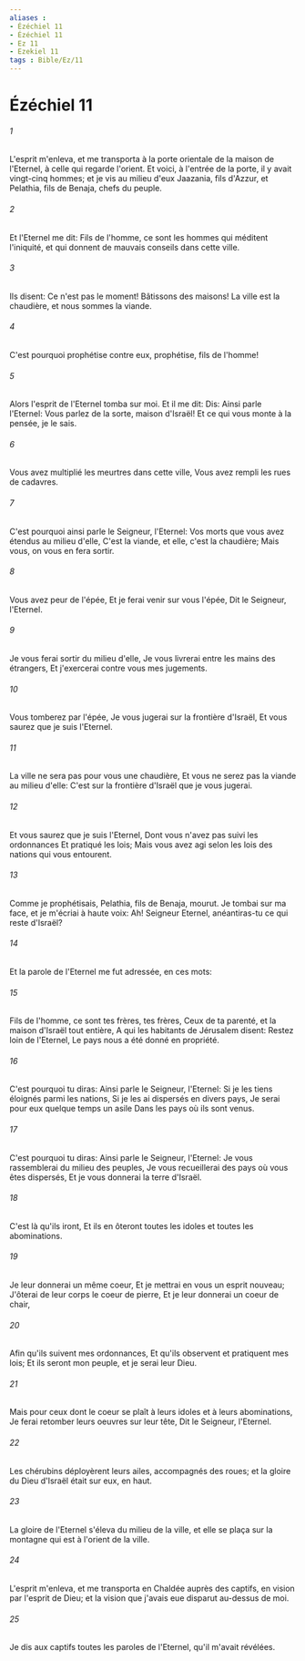 ```yaml
---
aliases : 
- Ézéchiel 11
- Ézéchiel 11
- Ez 11
- Ezekiel 11
tags : Bible/Ez/11
---
```


# Ézéchiel 11

###### 1
L'esprit m'enleva, et me transporta à la porte orientale de la maison de l'Eternel, à celle qui regarde l'orient. Et voici, à l'entrée de la porte, il y avait vingt-cinq hommes; et je vis au milieu d'eux Jaazania, fils d'Azzur, et Pelathia, fils de Benaja, chefs du peuple.
###### 2
Et l'Eternel me dit: Fils de l'homme, ce sont les hommes qui méditent l'iniquité, et qui donnent de mauvais conseils dans cette ville.
###### 3
Ils disent: Ce n'est pas le moment! Bâtissons des maisons! La ville est la chaudière, et nous sommes la viande.
###### 4
C'est pourquoi prophétise contre eux, prophétise, fils de l'homme!
###### 5
Alors l'esprit de l'Eternel tomba sur moi. Et il me dit: Dis: Ainsi parle l'Eternel: Vous parlez de la sorte, maison d'Israël! Et ce qui vous monte à la pensée, je le sais.
###### 6
Vous avez multiplié les meurtres dans cette ville, Vous avez rempli les rues de cadavres.
###### 7
C'est pourquoi ainsi parle le Seigneur, l'Eternel: Vos morts que vous avez étendus au milieu d'elle, C'est la viande, et elle, c'est la chaudière; Mais vous, on vous en fera sortir.
###### 8
Vous avez peur de l'épée, Et je ferai venir sur vous l'épée, Dit le Seigneur, l'Eternel.
###### 9
Je vous ferai sortir du milieu d'elle, Je vous livrerai entre les mains des étrangers, Et j'exercerai contre vous mes jugements.
###### 10
Vous tomberez par l'épée, Je vous jugerai sur la frontière d'Israël, Et vous saurez que je suis l'Eternel.
###### 11
La ville ne sera pas pour vous une chaudière, Et vous ne serez pas la viande au milieu d'elle: C'est sur la frontière d'Israël que je vous jugerai.
###### 12
Et vous saurez que je suis l'Eternel, Dont vous n'avez pas suivi les ordonnances Et pratiqué les lois; Mais vous avez agi selon les lois des nations qui vous entourent.
###### 13
Comme je prophétisais, Pelathia, fils de Benaja, mourut. Je tombai sur ma face, et je m'écriai à haute voix: Ah! Seigneur Eternel, anéantiras-tu ce qui reste d'Israël?
###### 14
Et la parole de l'Eternel me fut adressée, en ces mots:
###### 15
Fils de l'homme, ce sont tes frères, tes frères, Ceux de ta parenté, et la maison d'Israël tout entière, A qui les habitants de Jérusalem disent: Restez loin de l'Eternel, Le pays nous a été donné en propriété.
###### 16
C'est pourquoi tu diras: Ainsi parle le Seigneur, l'Eternel: Si je les tiens éloignés parmi les nations, Si je les ai dispersés en divers pays, Je serai pour eux quelque temps un asile Dans les pays où ils sont venus.
###### 17
C'est pourquoi tu diras: Ainsi parle le Seigneur, l'Eternel: Je vous rassemblerai du milieu des peuples, Je vous recueillerai des pays où vous êtes dispersés, Et je vous donnerai la terre d'Israël.
###### 18
C'est là qu'ils iront, Et ils en ôteront toutes les idoles et toutes les abominations.
###### 19
Je leur donnerai un même coeur, Et je mettrai en vous un esprit nouveau; J'ôterai de leur corps le coeur de pierre, Et je leur donnerai un coeur de chair,
###### 20
Afin qu'ils suivent mes ordonnances, Et qu'ils observent et pratiquent mes lois; Et ils seront mon peuple, et je serai leur Dieu.
###### 21
Mais pour ceux dont le coeur se plaît à leurs idoles et à leurs abominations, Je ferai retomber leurs oeuvres sur leur tête, Dit le Seigneur, l'Eternel.
###### 22
Les chérubins déployèrent leurs ailes, accompagnés des roues; et la gloire du Dieu d'Israël était sur eux, en haut.
###### 23
La gloire de l'Eternel s'éleva du milieu de la ville, et elle se plaça sur la montagne qui est à l'orient de la ville.
###### 24
L'esprit m'enleva, et me transporta en Chaldée auprès des captifs, en vision par l'esprit de Dieu; et la vision que j'avais eue disparut au-dessus de moi.
###### 25
Je dis aux captifs toutes les paroles de l'Eternel, qu'il m'avait révélées.
